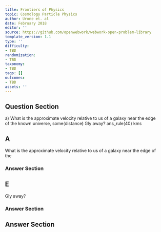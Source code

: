 ```yaml
---
title: Frontiers of Physics
topic: Cosmology Particle Physics
author: Urone et. al
date: February 2018
editor: ''
source: https://github.com/openwebwork/webwork-open-problem-library
template_version: 1.1
type: ''
difficulty:
- TBD
randomization:
- TBD
taxonomy:
- TBD
tags: []
outcomes:
- TBD
assets: ''
---
```


## Question Section 

a) What is the approximate velocity relative to us of a galaxy near the edge of the
known universe, some(distance) Gly away? 
ans_rule(40) kms

## A
What is the approximate velocity relative to us of a galaxy near the edge of the
### Answer Section
## E
Gly away? 
### Answer Section


## Answer Section

